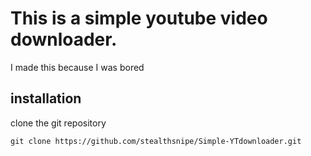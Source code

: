 # This is a simple youtube video downloader.
I made this because I was bored

## installation

clone the git repository
```
git clone https://github.com/stealthsnipe/Simple-YTdownloader.git
```



